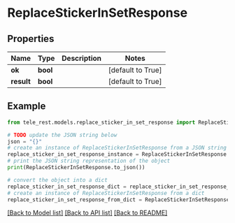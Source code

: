 # ReplaceStickerInSetResponse


## Properties

Name | Type | Description | Notes
------------ | ------------- | ------------- | -------------
**ok** | **bool** |  | [default to True]
**result** | **bool** |  | [default to True]

## Example

```python
from tele_rest.models.replace_sticker_in_set_response import ReplaceStickerInSetResponse

# TODO update the JSON string below
json = "{}"
# create an instance of ReplaceStickerInSetResponse from a JSON string
replace_sticker_in_set_response_instance = ReplaceStickerInSetResponse.from_json(json)
# print the JSON string representation of the object
print(ReplaceStickerInSetResponse.to_json())

# convert the object into a dict
replace_sticker_in_set_response_dict = replace_sticker_in_set_response_instance.to_dict()
# create an instance of ReplaceStickerInSetResponse from a dict
replace_sticker_in_set_response_from_dict = ReplaceStickerInSetResponse.from_dict(replace_sticker_in_set_response_dict)
```
[[Back to Model list]](../README.md#documentation-for-models) [[Back to API list]](../README.md#documentation-for-api-endpoints) [[Back to README]](../README.md)


